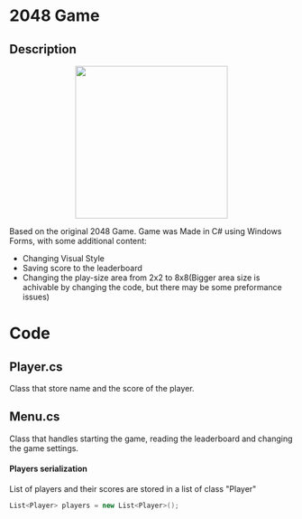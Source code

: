 # 2048 Game
## Description
<p align="center">
  <img src="https://user-images.githubusercontent.com/56955430/181585582-52446bb0-e578-48e1-be5b-abb424482796.png" width="270">
</p>

Based on the original 2048 Game. Game was Made in C# using Windows Forms, with some additional content:
* Changing Visual Style
* Saving score to the leaderboard
* Changing the play-size area from 2x2 to 8x8(Bigger area size is achivable by changing the code, but there may be some preformance issues)

# Code
## Player.cs
Class that store name and the score of the player.

## Menu.cs
Class that handles starting the game, reading the leaderboard and changing the game settings.

#### Players serialization
List of players and their scores are stored in a list of class "Player"
```cs
List<Player> players = new List<Player>();
```



